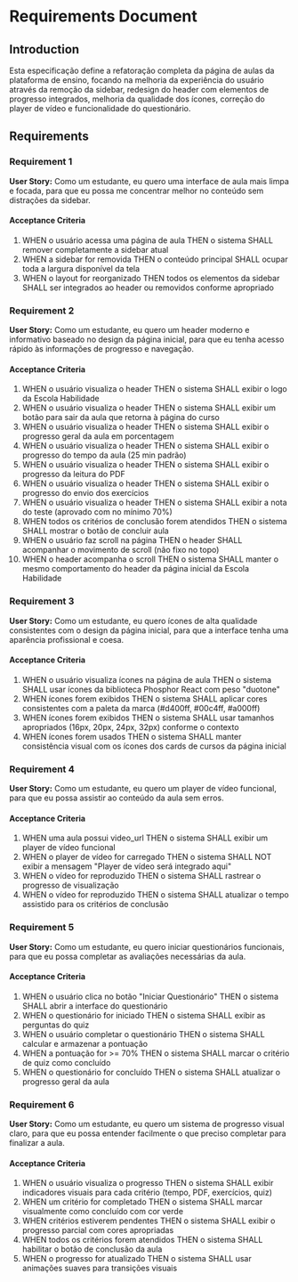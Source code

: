 # Requirements Document

## Introduction

Esta especificação define a refatoração completa da página de aulas da plataforma de ensino, focando na melhoria da experiência do usuário através da remoção da sidebar, redesign do header com elementos de progresso integrados, melhoria da qualidade dos ícones, correção do player de vídeo e funcionalidade do questionário.

## Requirements

### Requirement 1

**User Story:** Como um estudante, eu quero uma interface de aula mais limpa e focada, para que eu possa me concentrar melhor no conteúdo sem distrações da sidebar.

#### Acceptance Criteria

1. WHEN o usuário acessa uma página de aula THEN o sistema SHALL remover completamente a sidebar atual
2. WHEN a sidebar for removida THEN o conteúdo principal SHALL ocupar toda a largura disponível da tela
3. WHEN o layout for reorganizado THEN todos os elementos da sidebar SHALL ser integrados ao header ou removidos conforme apropriado

### Requirement 2

**User Story:** Como um estudante, eu quero um header moderno e informativo baseado no design da página inicial, para que eu tenha acesso rápido às informações de progresso e navegação.

#### Acceptance Criteria

1. WHEN o usuário visualiza o header THEN o sistema SHALL exibir o logo da Escola Habilidade
2. WHEN o usuário visualiza o header THEN o sistema SHALL exibir um botão para sair da aula que retorna à página do curso
3. WHEN o usuário visualiza o header THEN o sistema SHALL exibir o progresso geral da aula em porcentagem
4. WHEN o usuário visualiza o header THEN o sistema SHALL exibir o progresso do tempo da aula (25 min padrão)
5. WHEN o usuário visualiza o header THEN o sistema SHALL exibir o progresso da leitura do PDF
6. WHEN o usuário visualiza o header THEN o sistema SHALL exibir o progresso do envio dos exercícios
7. WHEN o usuário visualiza o header THEN o sistema SHALL exibir a nota do teste (aprovado com no mínimo 70%)
8. WHEN todos os critérios de conclusão forem atendidos THEN o sistema SHALL mostrar o botão de concluir aula
9. WHEN o usuário faz scroll na página THEN o header SHALL acompanhar o movimento de scroll (não fixo no topo)
10. WHEN o header acompanha o scroll THEN o sistema SHALL manter o mesmo comportamento do header da página inicial da Escola Habilidade

### Requirement 3

**User Story:** Como um estudante, eu quero ícones de alta qualidade consistentes com o design da página inicial, para que a interface tenha uma aparência profissional e coesa.

#### Acceptance Criteria

1. WHEN o usuário visualiza ícones na página de aula THEN o sistema SHALL usar ícones da biblioteca Phosphor React com peso "duotone"
2. WHEN ícones forem exibidos THEN o sistema SHALL aplicar cores consistentes com a paleta da marca (#d400ff, #00c4ff, #a000ff)
3. WHEN ícones forem exibidos THEN o sistema SHALL usar tamanhos apropriados (16px, 20px, 24px, 32px) conforme o contexto
4. WHEN ícones forem usados THEN o sistema SHALL manter consistência visual com os ícones dos cards de cursos da página inicial

### Requirement 4

**User Story:** Como um estudante, eu quero um player de vídeo funcional, para que eu possa assistir ao conteúdo da aula sem erros.

#### Acceptance Criteria

1. WHEN uma aula possui video_url THEN o sistema SHALL exibir um player de vídeo funcional
2. WHEN o player de vídeo for carregado THEN o sistema SHALL NOT exibir a mensagem "Player de vídeo será integrado aqui"
3. WHEN o vídeo for reproduzido THEN o sistema SHALL rastrear o progresso de visualização
4. WHEN o vídeo for reproduzido THEN o sistema SHALL atualizar o tempo assistido para os critérios de conclusão

### Requirement 5

**User Story:** Como um estudante, eu quero iniciar questionários funcionais, para que eu possa completar as avaliações necessárias da aula.

#### Acceptance Criteria

1. WHEN o usuário clica no botão "Iniciar Questionário" THEN o sistema SHALL abrir a interface do questionário
2. WHEN o questionário for iniciado THEN o sistema SHALL exibir as perguntas do quiz
3. WHEN o usuário completar o questionário THEN o sistema SHALL calcular e armazenar a pontuação
4. WHEN a pontuação for >= 70% THEN o sistema SHALL marcar o critério de quiz como concluído
5. WHEN o questionário for concluído THEN o sistema SHALL atualizar o progresso geral da aula

### Requirement 6

**User Story:** Como um estudante, eu quero um sistema de progresso visual claro, para que eu possa entender facilmente o que preciso completar para finalizar a aula.

#### Acceptance Criteria

1. WHEN o usuário visualiza o progresso THEN o sistema SHALL exibir indicadores visuais para cada critério (tempo, PDF, exercícios, quiz)
2. WHEN um critério for completado THEN o sistema SHALL marcar visualmente como concluído com cor verde
3. WHEN critérios estiverem pendentes THEN o sistema SHALL exibir o progresso parcial com cores apropriadas
4. WHEN todos os critérios forem atendidos THEN o sistema SHALL habilitar o botão de conclusão da aula
5. WHEN o progresso for atualizado THEN o sistema SHALL usar animações suaves para transições visuais